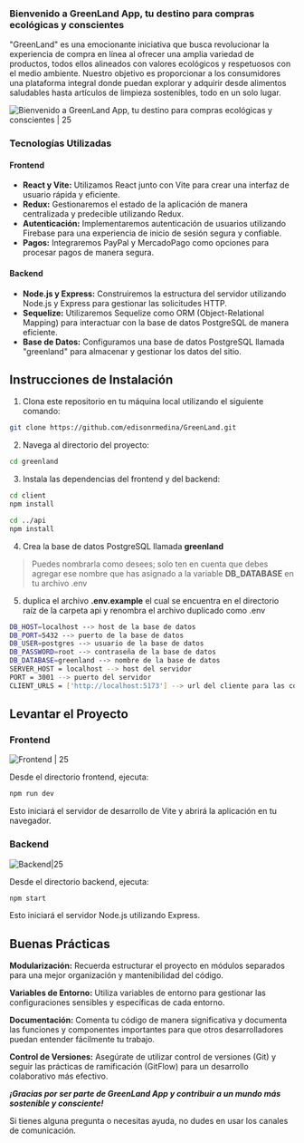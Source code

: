 ### Bienvenido a GreenLand App, tu destino para compras ecológicas y conscientes

"GreenLand" es una emocionante iniciativa que busca revolucionar la experiencia de compra en línea al ofrecer una amplia variedad de productos, todos ellos alineados con valores ecológicos y respetuosos con el medio ambiente. Nuestro objetivo es proporcionar a los consumidores una plataforma integral donde puedan explorar y adquirir desde alimentos saludables hasta artículos de limpieza sostenibles, todo en un solo lugar.

![Bienvenido a GreenLand App, tu destino para compras ecológicas y conscientes | 25](https://i.postimg.cc/bJ9ZN1P8/Screenshot-2024-02-13-113545.png)

### Tecnologías Utilizadas

#### Frontend

- **React y Vite:** Utilizamos React junto con Vite para crear una interfaz de usuario rápida y eficiente.
- **Redux:** Gestionaremos el estado de la aplicación de manera centralizada y predecible utilizando Redux.
- **Autenticación:** Implementaremos autenticación de usuarios utilizando Firebase para una experiencia de inicio de sesión segura y confiable.
- **Pagos:** Integraremos PayPal y MercadoPago como opciones para procesar pagos de manera segura.

#### Backend

- **Node.js y Express:** Construiremos la estructura del servidor utilizando Node.js y Express para gestionar las solicitudes HTTP.
- **Sequelize:** Utilizaremos Sequelize como ORM (Object-Relational Mapping) para interactuar con la base de datos PostgreSQL de manera eficiente.
- **Base de Datos:** Configuramos una base de datos PostgreSQL llamada "greenland" para almacenar y gestionar los datos del sitio.

## Instrucciones de Instalación

1. Clona este repositorio en tu máquina local utilizando el siguiente comando:

```bash
git clone https://github.com/edisonrmedina/GreenLand.git
```

2. Navega al directorio del proyecto:

```bash
cd greenland
```

3. Instala las dependencias del frontend y del backend:

```bash
cd client
npm install

cd ../api
npm install
```

4. Crea la base de datos PostgreSQL llamada **greenland**

>Puedes nombrarla como desees; solo ten en cuenta que debes agregar ese nombre que has asignado a la variable **DB_DATABASE** en tu archivo .env

5. duplica el archivo **.env.example** el cual se encuentra en el directorio raíz de la carpeta api y renombra el archivo duplicado como .env

```bash
DB_HOST=localhost --> host de la base de datos
DB_PORT=5432 --> puerto de la base de datos
DB_USER=postgres --> usuario de la base de datos
DB_PASSWORD=root --> contraseña de la base de datos
DB_DATABASE=greenland --> nombre de la base de datos
SERVER_HOST = localhost --> host del servidor
PORT = 3001 --> puerto del servidor
CLIENT_URLS = ['http://localhost:5173'] --> url del cliente para las cors
```

## Levantar el Proyecto

### Frontend

![Frontend | 25](https://i.postimg.cc/c4B2f2ZG/desarrollo-web-ingenieria-programadores-sitio-web-codificacion-pantallas-interfaz-realidad-aumentada.jpg)

Desde el directorio frontend, ejecuta:

```bash
npm run dev
```

Esto iniciará el servidor de desarrollo de Vite y abrirá la aplicación en tu navegador.

### Backend

![Backend|25](https://i.postimg.cc/vZHYn5JX/ilustracion-concepto-codificar-114360-939.jpg)

Desde el directorio backend, ejecuta:

```bash
npm start
```

Esto iniciará el servidor Node.js utilizando Express.

## Buenas Prácticas

**Modularización:** Recuerda estructurar el proyecto en módulos separados para una mejor organización y mantenibilidad del código.

**Variables de Entorno:** Utiliza variables de entorno para gestionar las configuraciones sensibles y específicas de cada entorno.

**Documentación:** Comenta tu código de manera significativa y documenta las funciones y componentes importantes para que otros desarrolladores puedan entender fácilmente tu trabajo.

**Control de Versiones:** Asegúrate de utilizar control de versiones (Git) y seguir las prácticas de ramificación (GitFlow) para un desarrollo colaborativo más efectivo.

**_¡Gracias por ser parte de GreenLand App y contribuir a un mundo más sostenible y consciente!_**

Si tienes alguna pregunta o necesitas ayuda, no dudes en usar los canales de comunicación.
